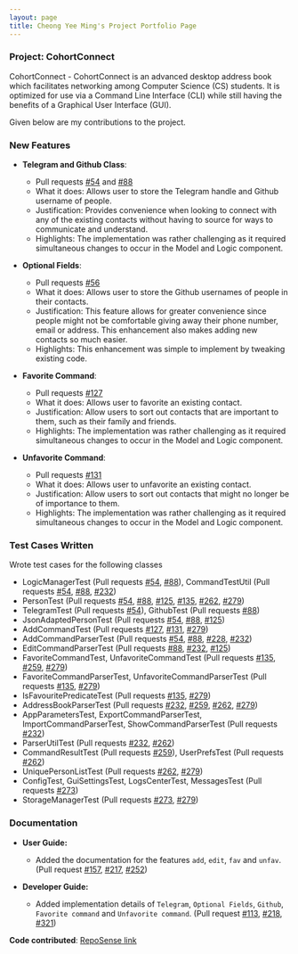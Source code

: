 ```yaml
---
layout: page
title: Cheong Yee Ming's Project Portfolio Page
---
```


### Project: CohortConnect

CohortConnect - CohortConnect is an advanced desktop address book which
facilitates networking among Computer Science (CS) students.
It is optimized for use via a Command Line Interface (CLI) while still
having the benefits of a Graphical User Interface (GUI).

Given below are my contributions to the project.

### New Features

* **Telegram and Github Class**:
    * Pull requests 
    [\#54](https://github.com/AY2122S1-CS2103T-T10-1/tp/pull/54) and
    [\#88](https://github.com/AY2122S1-CS2103T-T10-1/tp/pull/88)
    * What it does: Allows user to store the Telegram handle and Github username of people.
    * Justification: Provides convenience when looking to connect with any of the
     existing contacts without having to source for ways to communicate and understand.
    * Highlights: The implementation was rather challenging as it required simultaneous
    changes to occur in the Model and Logic component.
    
* **Optional Fields**:
    * Pull requests [\#56](https://github.com/AY2122S1-CS2103T-T10-1/tp/pull/56)
    * What it does: Allows user to store the Github usernames of people in their contacts.
    * Justification: This feature allows for greater convenience since people might not be
    comfortable giving away their phone number, email or address. This enhancement also
    makes adding new contacts so much easier.
    * Highlights: This enhancement was simple to implement by tweaking existing code.
    
* **Favorite Command**:
    * Pull requests [\#127](https://github.com/AY2122S1-CS2103T-T10-1/tp/pull/127)
    * What it does: Allows user to favorite an existing contact.
    * Justification: Allow users to sort out contacts that are important to them,
     such as their family and friends.
    * Highlights: The implementation was rather challenging as it required simultaneous
    changes to occur in the Model and Logic component.
    
* **Unfavorite Command**:
    * Pull requests [\#131](https://github.com/AY2122S1-CS2103T-T10-1/tp/pull/131)
    * What it does: Allows user to unfavorite an existing contact.
    * Justification: Allow users to sort out contacts that might no
     longer be of importance to them.
    * Highlights: The implementation was rather challenging as it required simultaneous
    changes to occur in the Model and Logic component.
    
### Test Cases Written
Wrote test cases for the following classes
* LogicManagerTest (Pull requests
[\#54](https://github.com/AY2122S1-CS2103T-T10-1/tp/pull/54),
[\#88](https://github.com/AY2122S1-CS2103T-T10-1/tp/pull/88)),
CommandTestUtil (Pull requests
[\#54](https://github.com/AY2122S1-CS2103T-T10-1/tp/pull/54),
[\#88](https://github.com/AY2122S1-CS2103T-T10-1/tp/pull/88),
[\#232](https://github.com/AY2122S1-CS2103T-T10-1/tp/pull/232))
* PersonTest (Pull requests
[\#54](https://github.com/AY2122S1-CS2103T-T10-1/tp/pull/54),
[\#88](https://github.com/AY2122S1-CS2103T-T10-1/tp/pull/88),
[\#125](https://github.com/AY2122S1-CS2103T-T10-1/tp/pull/125),
[\#135](https://github.com/AY2122S1-CS2103T-T10-1/tp/pull/135),
[\#262](https://github.com/AY2122S1-CS2103T-T10-1/tp/pull/262),
[\#279](https://github.com/AY2122S1-CS2103T-T10-1/tp/pull/279))
* TelegramTest (Pull requests
[\#54](https://github.com/AY2122S1-CS2103T-T10-1/tp/pull/54)),
GithubTest (Pull requests
[\#88](https://github.com/AY2122S1-CS2103T-T10-1/tp/pull/88))
* JsonAdaptedPersonTest (Pull requests
[\#54](https://github.com/AY2122S1-CS2103T-T10-1/tp/pull/54),
[\#88](https://github.com/AY2122S1-CS2103T-T10-1/tp/pull/88),
[\#125](https://github.com/AY2122S1-CS2103T-T10-1/tp/pull/125))
* AddCommandTest (Pull requests
[\#127](https://github.com/AY2122S1-CS2103T-T10-1/tp/pull/127),
[\#131](https://github.com/AY2122S1-CS2103T-T10-1/tp/pull/131),
[\#279](https://github.com/AY2122S1-CS2103T-T10-1/tp/pull/279))
* AddCommandParserTest (Pull requests
[\#54](https://github.com/AY2122S1-CS2103T-T10-1/tp/pull/54),
[\#88](https://github.com/AY2122S1-CS2103T-T10-1/tp/pull/88),
[\#228](https://github.com/AY2122S1-CS2103T-T10-1/tp/pull/228),
[\#232](https://github.com/AY2122S1-CS2103T-T10-1/tp/pull/232))
* EditCommandParserTest (Pull requests
[\#88](https://github.com/AY2122S1-CS2103T-T10-1/tp/pull/88),
[\#232](https://github.com/AY2122S1-CS2103T-T10-1/tp/pull/232),
[\#125](https://github.com/AY2122S1-CS2103T-T10-1/tp/pull/296))
* FavoriteCommandTest,
UnfavoriteCommandTest (Pull requests
[\#135](https://github.com/AY2122S1-CS2103T-T10-1/tp/pull/135),
[\#259](https://github.com/AY2122S1-CS2103T-T10-1/tp/pull/259),
[\#279](https://github.com/AY2122S1-CS2103T-T10-1/tp/pull/279))
* FavoriteCommandParserTest,
UnfavoriteCommandParserTest (Pull requests
[\#135](https://github.com/AY2122S1-CS2103T-T10-1/tp/pull/135),
[\#279](https://github.com/AY2122S1-CS2103T-T10-1/tp/pull/279))
* IsFavouritePredicateTest (Pull requests
[\#135](https://github.com/AY2122S1-CS2103T-T10-1/tp/pull/135),
[\#279](https://github.com/AY2122S1-CS2103T-T10-1/tp/pull/279))
* AddressBookParserTest (Pull requests
[\#232](https://github.com/AY2122S1-CS2103T-T10-1/tp/pull/232),
[\#259](https://github.com/AY2122S1-CS2103T-T10-1/tp/pull/259),
[\#262](https://github.com/AY2122S1-CS2103T-T10-1/tp/pull/262),
[\#279](https://github.com/AY2122S1-CS2103T-T10-1/tp/pull/279))
* AppParametersTest,
ExportCommandParserTest,
ImportCommandParserTest,
ShowCommandParserTest (Pull requests
[\#232](https://github.com/AY2122S1-CS2103T-T10-1/tp/pull/232))
* ParserUtilTest (Pull requests
[\#232](https://github.com/AY2122S1-CS2103T-T10-1/tp/pull/232),
[\#262](https://github.com/AY2122S1-CS2103T-T10-1/tp/pull/262))
* CommandResultTest (Pull requests
[\#259](https://github.com/AY2122S1-CS2103T-T10-1/tp/pull/259)),
UserPrefsTest (Pull requests
[\#262](https://github.com/AY2122S1-CS2103T-T10-1/tp/pull/262))
* UniquePersonListTest (Pull requests
[\#262](https://github.com/AY2122S1-CS2103T-T10-1/tp/pull/262),
[\#279](https://github.com/AY2122S1-CS2103T-T10-1/tp/pull/279))
* ConfigTest,
GuiSettingsTest,
LogsCenterTest,
MessagesTest (Pull requests
[\#273](https://github.com/AY2122S1-CS2103T-T10-1/tp/pull/273))
* StorageManagerTest (Pull requests
[\#273](https://github.com/AY2122S1-CS2103T-T10-1/tp/pull/273),
[\#279](https://github.com/AY2122S1-CS2103T-T10-1/tp/pull/279))

### Documentation

* **User Guide:**   
    * Added the documentation for the features `add`, `edit`, `fav` and `unfav`.
    (Pull request
    [\#157](https://github.com/AY2122S1-CS2103T-T10-1/tp/pull/157),
    [\#217](https://github.com/AY2122S1-CS2103T-T10-1/tp/pull/217),
    [\#252](https://github.com/AY2122S1-CS2103T-T10-1/tp/pull/252))
  
* **Developer Guide:**
    * Added implementation details of `Telegram`, `Optional Fields`,
    `Github`, `Favorite command` and `Unfavorite command`.
    (Pull request
    [\#113](https://github.com/AY2122S1-CS2103T-T10-1/tp/pull/113),
    [\#218](https://github.com/AY2122S1-CS2103T-T10-1/tp/pull/218),
    [\#321](https://github.com/AY2122S1-CS2103T-T10-1/tp/pull/321))

**Code contributed**: [RepoSense link](https://nus-cs2103-ay2122s1.github.io/tp-dashboard/?search=&sort=groupTitle&sortWithin=title&timeframe=commit&mergegroup=&groupSelect=groupByRepos&breakdown=true&checkedFileTypes=docs~functional-code~test-code~other&since=2021-09-17&tabOpen=true&tabType=zoom&tabAuthor=CheongYeeMing&tabRepo=AY2122S1-CS2103T-T10-1%2Ftp%5Bmaster%5D&authorshipIsMergeGroup=false&authorshipFileTypes=docs~functional-code~test-code&authorshipIsBinaryFileTypeChecked=false&zFR=false&zA=CheongYeeMing&zR=AY2122S1-CS2103T-T10-1%2Ftp%5Bmaster%5D&zACS=214.17025664527955&zS=2021-09-17&zFS=&zU=2021-11-08&zMG=false&zFTF=commit&zFGS=groupByRepos)
